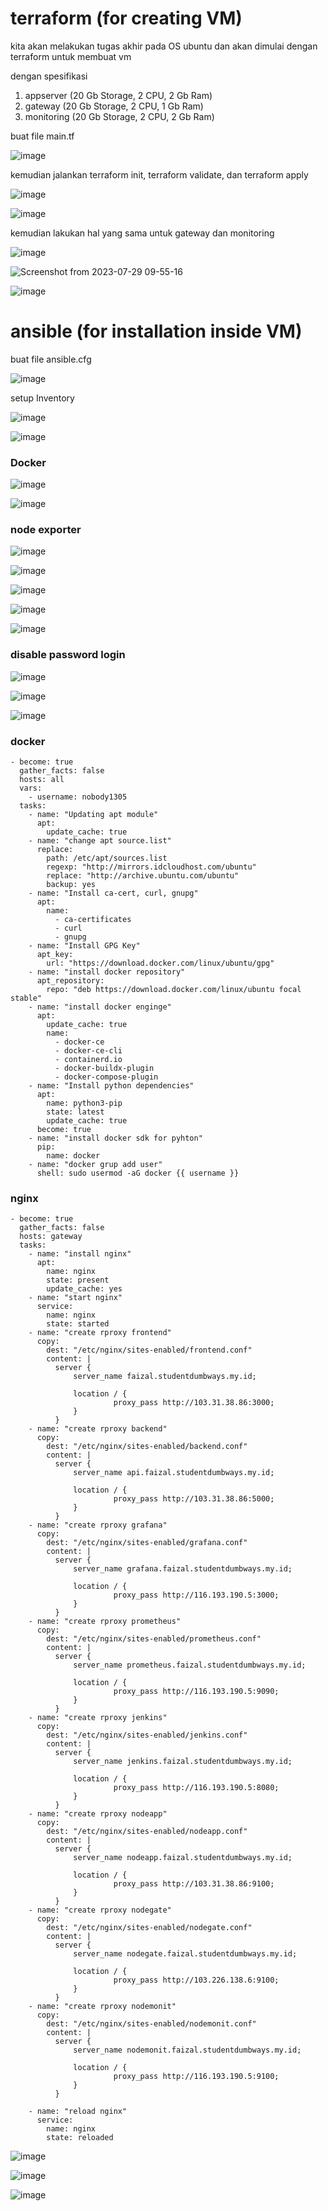 # terraform (for creating VM)

kita akan melakukan tugas akhir pada OS ubuntu dan akan dimulai dengan terraform untuk membuat vm 

dengan spesifikasi
1. appserver (20 Gb Storage, 2 CPU, 2 Gb Ram)
2. gateway (20 Gb Storage, 2 CPU, 1 Gb Ram)
3. monitoring (20 Gb Storage, 2 CPU, 2 Gb Ram)

buat file main.tf

![image](https://github.com/fifa0903/devops17-finaltask-faizal/assets/132969781/ce8b18ed-77dd-4c65-8037-bb1517d6862a)

kemudian jalankan terraform init, terraform validate, dan terraform apply

![image](https://github.com/fifa0903/devops17-finaltask-faizal/assets/132969781/240e27f7-de2b-4047-bb1d-accda79216ea)

![image](https://github.com/fifa0903/devops17-finaltask-faizal/assets/132969781/28cf6748-1762-4903-851c-3499d582f590)

kemudian lakukan hal yang sama untuk gateway dan monitoring

![image](https://github.com/fifa0903/devops17-finaltask-faizal/assets/132969781/eb138845-9f08-4e51-97b6-ecad30915bbb)

![Screenshot from 2023-07-29 09-55-16](https://github.com/fifa0903/devops17-finaltask-faizal/assets/132969781/d35e938f-504f-4c49-8bb1-c31833d9bc1c)

![image](https://github.com/fifa0903/devops17-finaltask-faizal/assets/132969781/6153ad8e-60b7-4280-a70e-4ad8dfe43169)

# ansible (for installation inside VM)

buat file ansible.cfg

![image](https://github.com/fifa0903/devops17-finaltask-faizal/assets/132969781/8646410f-600d-422b-81f2-2b2cb2c39077)

setup Inventory

![image](https://github.com/fifa0903/devops17-finaltask-faizal/assets/132969781/fc2f7786-9b2e-4eb0-80da-04f5de4b270f)

![image](https://github.com/fifa0903/devops17-finaltask-faizal/assets/132969781/e8bffe97-de6f-48ae-9b65-e82fc88802f6)

### Docker

![image](https://github.com/fifa0903/devops17-finaltask-faizal/assets/132969781/0b392e24-e370-487b-9664-001244966fd2)

![image](https://github.com/fifa0903/devops17-finaltask-faizal/assets/132969781/d72c97fc-bae1-4385-8f3c-3b1c9a0d334a)

### node exporter

![image](https://github.com/fifa0903/devops17-finaltask-faizal/assets/132969781/e7e9952c-8441-4e20-ae48-450b795a14cd)

![image](https://github.com/fifa0903/devops17-finaltask-faizal/assets/132969781/56d52723-2ab8-4c9c-8312-ad7f0b506c40)

![image](https://github.com/fifa0903/devops17-finaltask-faizal/assets/132969781/dcadd138-8540-41db-abfb-1ecd1490f6cb)

![image](https://github.com/fifa0903/devops17-finaltask-faizal/assets/132969781/e17d1c0f-5660-433e-8510-9f4688bee627)

![image](https://github.com/fifa0903/devops17-finaltask-faizal/assets/132969781/1db80ab1-9cde-4562-82da-23212e4569d7)

### disable password login

![image](https://github.com/fifa0903/devops17-finaltask-faizal/assets/132969781/ac4816cb-2adf-4147-ae1c-c1ce486a8160)

![image](https://github.com/fifa0903/devops17-finaltask-faizal/assets/132969781/bd7cb23b-b076-485a-8c98-3d645bdda4c2)

![image](https://github.com/fifa0903/devops17-finaltask-faizal/assets/132969781/f39f67d5-a166-47c8-8d51-43adb1cecf94)

### docker
```
- become: true
  gather_facts: false
  hosts: all
  vars:
    - username: nobody1305
  tasks:
    - name: "Updating apt module"
      apt:
        update_cache: true
    - name: "change apt source.list"
      replace:
        path: /etc/apt/sources.list
        regexp: "http://mirrors.idcloudhost.com/ubuntu"
        replace: "http://archive.ubuntu.com/ubuntu"
        backup: yes
    - name: "Install ca-cert, curl, gnupg"
      apt:
        name:
          - ca-certificates
          - curl
          - gnupg
    - name: "Install GPG Key"
      apt_key:
        url: "https://download.docker.com/linux/ubuntu/gpg"
    - name: "install docker repository"
      apt_repository:
        repo: "deb https://download.docker.com/linux/ubuntu focal stable"
    - name: "install docker enginge"
      apt:
        update_cache: true
        name:
          - docker-ce
          - docker-ce-cli
          - containerd.io
          - docker-buildx-plugin
          - docker-compose-plugin
    - name: "Install python dependencies"
      apt:
        name: python3-pip
        state: latest
        update_cache: true
      become: true
    - name: "install docker sdk for pyhton"
      pip:
        name: docker
    - name: "docker grup add user"
      shell: sudo usermod -aG docker {{ username }}
```

### nginx
```
- become: true
  gather_facts: false
  hosts: gateway
  tasks:
    - name: "install nginx"
      apt:
        name: nginx
        state: present
        update_cache: yes
    - name: "start nginx"
      service:
        name: nginx
        state: started
    - name: "create rproxy frontend"
      copy:
        dest: "/etc/nginx/sites-enabled/frontend.conf"
        content: |
          server {
              server_name faizal.studentdumbways.my.id;

              location / {
                       proxy_pass http://103.31.38.86:3000;
              }
          }
    - name: "create rproxy backend"
      copy:
        dest: "/etc/nginx/sites-enabled/backend.conf"
        content: |
          server {
              server_name api.faizal.studentdumbways.my.id;

              location / {
                       proxy_pass http://103.31.38.86:5000;
              }
          }
    - name: "create rproxy grafana"
      copy:
        dest: "/etc/nginx/sites-enabled/grafana.conf"
        content: |
          server {
              server_name grafana.faizal.studentdumbways.my.id;

              location / {
                       proxy_pass http://116.193.190.5:3000;
              }
          }
    - name: "create rproxy prometheus"
      copy:
        dest: "/etc/nginx/sites-enabled/prometheus.conf"
        content: |
          server {
              server_name prometheus.faizal.studentdumbways.my.id;

              location / {
                       proxy_pass http://116.193.190.5:9090;
              }
          }
    - name: "create rproxy jenkins"
      copy:
        dest: "/etc/nginx/sites-enabled/jenkins.conf"
        content: |
          server {
              server_name jenkins.faizal.studentdumbways.my.id;

              location / {
                       proxy_pass http://116.193.190.5:8080;
              }
          }
    - name: "create rproxy nodeapp"
      copy:
        dest: "/etc/nginx/sites-enabled/nodeapp.conf"
        content: |
          server {
              server_name nodeapp.faizal.studentdumbways.my.id;

              location / {
                       proxy_pass http://103.31.38.86:9100;
              }
          }
    - name: "create rproxy nodegate"
      copy:
        dest: "/etc/nginx/sites-enabled/nodegate.conf"
        content: |
          server {
              server_name nodegate.faizal.studentdumbways.my.id;

              location / {
                       proxy_pass http://103.226.138.6:9100;
              }
          }
    - name: "create rproxy nodemonit"
      copy:
        dest: "/etc/nginx/sites-enabled/nodemonit.conf"
        content: |
          server {
              server_name nodemonit.faizal.studentdumbways.my.id;

              location / {
                       proxy_pass http://116.193.190.5:9100;
              }
          }

    - name: "reload nginx"
      service:
        name: nginx
        state: reloaded

```
![image](https://github.com/fifa0903/devops17-finaltask-faizal/assets/132969781/1a727a8e-1efb-41f7-a0d7-7067e5e60717)

![image](https://github.com/fifa0903/devops17-finaltask-faizal/assets/132969781/c6a3bf58-3381-4940-808b-9f0a5ac4a0f4)

![image](https://github.com/fifa0903/devops17-finaltask-faizal/assets/132969781/dfd077bc-0e30-4763-a6d7-aa4f2a4839dc)

